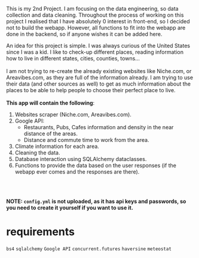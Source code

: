 This is my 2nd Project. I am focusing on the data engineering, so data collection and data cleaning. 
Throughout the process of working on this project I realised that I have absolutely 0 interest in front-end, so I decided not to build the webapp.
However, all functions to fit into the webapp are done in the backend, so if anyone wishes it can be added here.

An idea for this project is simple. I was always curious of the United States since I was a kid. I like to check-up different places, reading information how to live in different states, cities, counties, towns... 
<br>
<br>
I am not trying to re-create the already existing websites like Niche.com, or Areavibes.com, as they are full of the information already. I am trying to use their data (and other sources as well) to get as much information about the places to be able to help people to choose their perfect place to live.
<br>
<br>
<b>This app will contain the following</b>:

1. Websites scraper (Niche.com, Areavibes.com).
2. Google API:
   * Restaurants, Pubs, Cafes information and density in the near distance of the areas. 
   * Distance and commute time to work from the area.
3. Climate information for each area.
4. Cleaning the data.
5. Database interaction using SQLAlchemy dataclasses.
6. Functions to provide the data based on the user responses (if the webapp ever comes and the responses are there).
<br>
<br>

<b>NOTE: `config.yml` is not uploaded, as it has api keys and passwords, so you need to create it yourself if you want to use it.</b>

# requirements # 
`bs4` `sqlalchemy` `Google API` `concurrent.futures` `haversine` `meteostat` 


